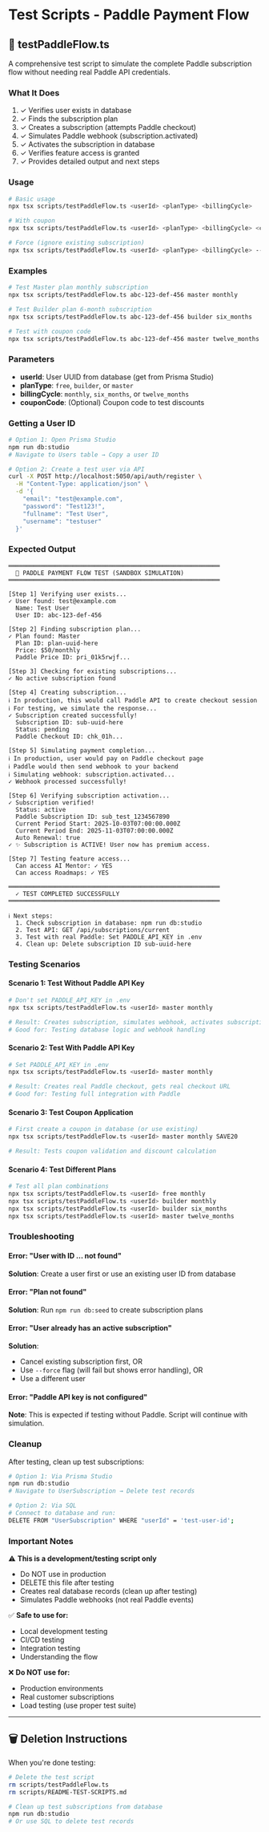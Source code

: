 # Test Scripts - Paddle Payment Flow

## 🧪 testPaddleFlow.ts

A comprehensive test script to simulate the complete Paddle subscription flow without needing real Paddle API credentials.

### What It Does

1. ✓ Verifies user exists in database
2. ✓ Finds the subscription plan
3. ✓ Creates a subscription (attempts Paddle checkout)
4. ✓ Simulates Paddle webhook (subscription.activated)
5. ✓ Activates the subscription in database
6. ✓ Verifies feature access is granted
7. ✓ Provides detailed output and next steps

### Usage

```bash
# Basic usage
npx tsx scripts/testPaddleFlow.ts <userId> <planType> <billingCycle>

# With coupon
npx tsx scripts/testPaddleFlow.ts <userId> <planType> <billingCycle> <couponCode>

# Force (ignore existing subscription)
npx tsx scripts/testPaddleFlow.ts <userId> <planType> <billingCycle> --force
```

### Examples

```bash
# Test Master plan monthly subscription
npx tsx scripts/testPaddleFlow.ts abc-123-def-456 master monthly

# Test Builder plan 6-month subscription
npx tsx scripts/testPaddleFlow.ts abc-123-def-456 builder six_months

# Test with coupon code
npx tsx scripts/testPaddleFlow.ts abc-123-def-456 master twelve_months SAVE20
```

### Parameters

- **userId**: User UUID from database (get from Prisma Studio)
- **planType**: `free`, `builder`, or `master`
- **billingCycle**: `monthly`, `six_months`, or `twelve_months`
- **couponCode**: (Optional) Coupon code to test discounts

### Getting a User ID

```bash
# Option 1: Open Prisma Studio
npm run db:studio
# Navigate to Users table → Copy a user ID

# Option 2: Create a test user via API
curl -X POST http://localhost:5050/api/auth/register \
  -H "Content-Type: application/json" \
  -d '{
    "email": "test@example.com",
    "password": "Test123!",
    "fullname": "Test User",
    "username": "testuser"
  }'
```

### Expected Output

```
═══════════════════════════════════════════════════════════
  🧪 PADDLE PAYMENT FLOW TEST (SANDBOX SIMULATION)
═══════════════════════════════════════════════════════════

[Step 1] Verifying user exists...
✓ User found: test@example.com
  Name: Test User
  User ID: abc-123-def-456

[Step 2] Finding subscription plan...
✓ Plan found: Master
  Plan ID: plan-uuid-here
  Price: $50/monthly
  Paddle Price ID: pri_01k5rwjf...

[Step 3] Checking for existing subscriptions...
✓ No active subscription found

[Step 4] Creating subscription...
ℹ In production, this would call Paddle API to create checkout session
ℹ For testing, we simulate the response...
✓ Subscription created successfully!
  Subscription ID: sub-uuid-here
  Status: pending
  Paddle Checkout ID: chk_01h...

[Step 5] Simulating payment completion...
ℹ In production, user would pay on Paddle checkout page
ℹ Paddle would then send webhook to your backend
ℹ Simulating webhook: subscription.activated...
✓ Webhook processed successfully!

[Step 6] Verifying subscription activation...
✓ Subscription verified!
  Status: active
  Paddle Subscription ID: sub_test_1234567890
  Current Period Start: 2025-10-03T07:00:00.000Z
  Current Period End: 2025-11-03T07:00:00.000Z
  Auto Renewal: true
✓ ✨ Subscription is ACTIVE! User now has premium access.

[Step 7] Testing feature access...
  Can access AI Mentor: ✓ YES
  Can access Roadmaps: ✓ YES

═══════════════════════════════════════════════════════════
  ✓ TEST COMPLETED SUCCESSFULLY
═══════════════════════════════════════════════════════════

ℹ Next steps:
  1. Check subscription in database: npm run db:studio
  2. Test API: GET /api/subscriptions/current
  3. Test with real Paddle: Set PADDLE_API_KEY in .env
  4. Clean up: Delete subscription ID sub-uuid-here
```

### Testing Scenarios

#### Scenario 1: Test Without Paddle API Key
```bash
# Don't set PADDLE_API_KEY in .env
npx tsx scripts/testPaddleFlow.ts <userId> master monthly

# Result: Creates subscription, simulates webhook, activates subscription
# Good for: Testing database logic and webhook handling
```

#### Scenario 2: Test With Paddle API Key
```bash
# Set PADDLE_API_KEY in .env
npx tsx scripts/testPaddleFlow.ts <userId> master monthly

# Result: Creates real Paddle checkout, gets real checkout URL
# Good for: Testing full integration with Paddle
```

#### Scenario 3: Test Coupon Application
```bash
# First create a coupon in database (or use existing)
npx tsx scripts/testPaddleFlow.ts <userId> master monthly SAVE20

# Result: Tests coupon validation and discount calculation
```

#### Scenario 4: Test Different Plans
```bash
# Test all plan combinations
npx tsx scripts/testPaddleFlow.ts <userId> free monthly
npx tsx scripts/testPaddleFlow.ts <userId> builder monthly
npx tsx scripts/testPaddleFlow.ts <userId> builder six_months
npx tsx scripts/testPaddleFlow.ts <userId> master twelve_months
```

### Troubleshooting

#### Error: "User with ID ... not found"
**Solution**: Create a user first or use an existing user ID from database

#### Error: "Plan not found"
**Solution**: Run `npm run db:seed` to create subscription plans

#### Error: "User already has an active subscription"
**Solution**: 
- Cancel existing subscription first, OR
- Use `--force` flag (will fail but shows error handling), OR
- Use a different user

#### Error: "Paddle API key is not configured"
**Note**: This is expected if testing without Paddle. Script will continue with simulation.

### Cleanup

After testing, clean up test subscriptions:

```bash
# Option 1: Via Prisma Studio
npm run db:studio
# Navigate to UserSubscription → Delete test records

# Option 2: Via SQL
# Connect to database and run:
DELETE FROM "UserSubscription" WHERE "userId" = 'test-user-id';
```

### Important Notes

⚠️ **This is a development/testing script only**
- Do NOT use in production
- DELETE this file after testing
- Creates real database records (clean up after testing)
- Simulates Paddle webhooks (not real Paddle events)

✅ **Safe to use for:**
- Local development testing
- CI/CD testing
- Integration testing
- Understanding the flow

❌ **Do NOT use for:**
- Production environments
- Real customer subscriptions
- Load testing (use proper test suite)

---

## 🗑️ Deletion Instructions

When you're done testing:

```bash
# Delete the test script
rm scripts/testPaddleFlow.ts
rm scripts/README-TEST-SCRIPTS.md

# Clean up test subscriptions from database
npm run db:studio
# Or use SQL to delete test records
```
